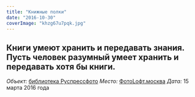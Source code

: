 ```yaml
---
title: "Книжные полки"
date: "2016-10-30"
coverImage: "khzg67u7pqk.jpg"
---
```


## Книги умеют хранить и передавать знания. Пусть человек разумный умеет хранить и передавать хотя бы книги.

_Объект:_ [библиотека Руспрессфото](http://russpressphoto.ru/) _Место:_ [ФотоLофт.москва](http://fotoloft.moscow/) _Дата:_ 15 марта 2016 года
